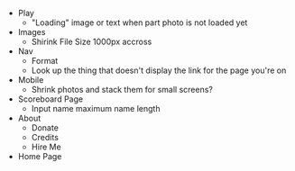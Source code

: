 - Play
    - "Loading" image or text when part photo is not loaded yet
- Images
    - Shirink File Size 1000px accross
- Nav
    - Format
    - Look up the thing that doesn't display the link for the page you're on
- Mobile
    - Shrink photos and stack them for small screens?
- Scoreboard Page
    - Input name maximum name length
- About
    - Donate
    - Credits
    - Hire Me
- Home Page